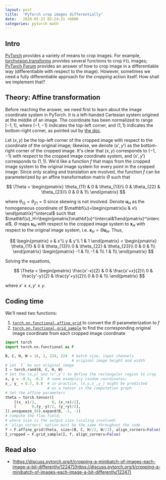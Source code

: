 ```yaml
---
layout: post
title:  "PyTorch crop images differentially"
date:   2020-05-23 02:24:21 +0800
categories: pytorch math
---
```


## Intro

[PyTorch](https://pytorch.org) provides a variety of means to crop images. For example, [torchvision.transforms](https://pytorch.org/docs/stable/torchvision/transforms.html) provides several functions to crop `PIL` images; [PyTorch Forum](https://discuss.pytorch.org/t/how-to-crop-image-tensor-in-model/8409/3) provides an answer of how to crop image in a differentiable way (differentiable with respect to the image). However, sometimes we need a fully differentiable approach for the *cropping* action itself. How shall we implement that?

## Theory: Affine transformation

Before reaching the answer, we need first to learn about the image coordinate system in PyTorch. It is a left-handed Cartesian system origined at the middle of an image. The coordinate has been normalized to range $[-1,1]$, where $(-1,-1)$ indicates the top-left corner, and $(1,1)$ indicates the bottom-right corner, as pointed out by [the doc](https://pytorch.org/docs/stable/nn.functional.html#grid-sample).

Let $(x,y)$ be the top-left corner of the cropped image with respect to the coordinate of the original image; likewise, we denote $(x',y')$ as the bottom-right corner of the cropped image. It's clear that $(x,y)$ corresponds to $(-1,-1)$ with respect to the cropped image coordinate system, and $(x',y')$ corresponds to $(1,1)$. We'd like a function $f$ that maps from the cropped image system to the original image system for every point in the cropped image. Since only scaling and translation are involved, the function $f$ can be parameterized by an affine transformation matrix $\Theta$ such that

$$
\Theta =
\begin{pmatrix}
\theta_{11} & 0 & \theta_{13}\\
0 & \theta_{22} & \theta_{23}\\
0 & 0 & 1\\
\end{pmatrix}
$$

where $\theta_{12}=\theta_{21}=0$ since skewing is not involved. Denote $\mathbf{u}_H$ as the homogeneous coordinate of $\mathbf{u}=\begin{pmatrix}u & v\\ \end{pmatrix}^\intercal$ such that $\mathbf{u}_H=\begin{pmatrix}\mathbf{u}^\intercal&1\end{pmatrix}^\intercal$, $\Theta$ maps $\mathbf{u}_H$ with respect to the cropped image system to $\mathbf{x}_H$ with respect to the original image system, i.e. $\mathbf{x}_H = \Theta \mathbf{u}_H$. Thus,

$$
\begin{pmatrix}
x & x'\\
y & y'\\
1 & 1
\end{pmatrix} =
\begin{pmatrix}
\theta_{11} & 0 & \theta_{13}\\
0 & \theta_{22} & \theta_{23}\\
0 & 0 & 1\\
\end{pmatrix}
\begin{pmatrix}
-1 & 1\\
-1 & 1\\
1 & 1\\
\end{pmatrix}
$$

Solving the equations,

$$
\Theta =
\begin{pmatrix}
\frac{x'-x}{2} & 0 & \frac{x'+x}{2}\\
0 & \frac{y'-y}{2} & \frac{y'+y}{2}\\
0 & 0 & 1\\
\end{pmatrix}
$$

where $x'\ge x, y' \ge y$.

## Coding time

We'll need two functions:

1. [`torch.nn.functional.affine_grid`](https://pytorch.org/docs/stable/nn.functional.html#affine-grid) to convert the $\Theta$ parameterization to $f$
2. [`torch.nn.functional.grid_sample`](https://pytorch.org/docs/stable/nn.functional.html#grid-sample) to find the corresponding original image coordinate from each cropped image coordinate

```python
import torch
import torch.nn.functional as F

B, C, H, W = 16, 3, 224, 224  # batch size, input channels
                              # original image height and width
# Let `I` be our original image
I = torch.rand(B, C, H, W)
# Set the (x,y) and (x',y') to define the rectangular region to crop
x, y = -0.5, -0.3  # some examplary random coordinates;
x_, y_ = 0.7, 0.8  # in practice, (x,y,x_,y_) might be predicted
                   # as a tensor in the computation graph
# Set the affine parameters
theta = torch.tensor([
    [(x_-x)/2,       0, (x_+x)/2],
    [       0,(y_-y)/2, (y_+y)/2],
]).unsqueeze_(0).expand(B, -1, -1)
# compute the flow field;
# where size is the output size (scaling involved)
# `align_corners` option must be the same throughout the code
f = F.affine_grid(theta, size=(B, C, H//2, W//2), align_corners=False)
I_cropped = F.grid_sample(I, f, align_corners=False)
```

## Read also

- [https://discuss.pytorch.org/t/cropping-a-minibatch-of-images-each-image-a-bit-differently/12247](https://discuss.pytorch.org/t/cropping-a-minibatch-of-images-each-image-a-bit-differently/12247)
